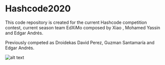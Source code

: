 # Hashcode2020

This code repository is created for the current Hashcode competition contest, current season team EdXiMo composed by Xiao , Mohamed Yassin and Edgar Andrés.

Previously competed as Droidekas David Perez, Guzman Santamaría and Edgar Andrés.

![alt text](https://github.com/EdgarAndresSantamaria/Hashcode2020/blob/master/certificate2019.png)
